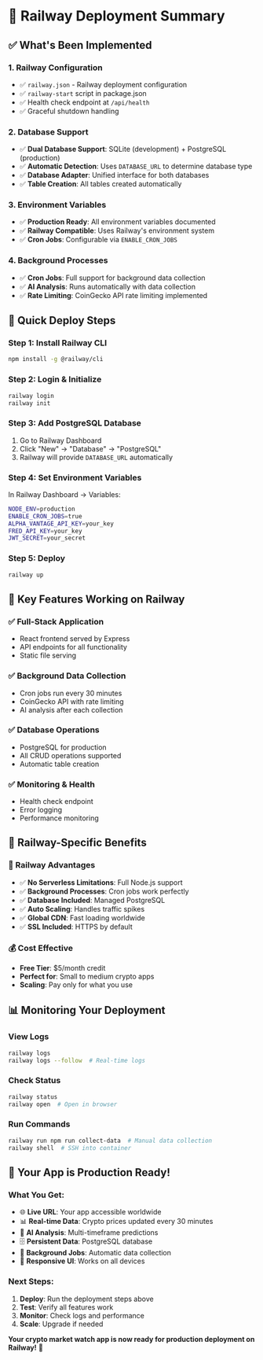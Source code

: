 # 🚀 Railway Deployment Summary

## ✅ **What's Been Implemented**

### **1. Railway Configuration**
- ✅ `railway.json` - Railway deployment configuration
- ✅ `railway-start` script in package.json
- ✅ Health check endpoint at `/api/health`
- ✅ Graceful shutdown handling

### **2. Database Support**
- ✅ **Dual Database Support**: SQLite (development) + PostgreSQL (production)
- ✅ **Automatic Detection**: Uses `DATABASE_URL` to determine database type
- ✅ **Database Adapter**: Unified interface for both databases
- ✅ **Table Creation**: All tables created automatically

### **3. Environment Variables**
- ✅ **Production Ready**: All environment variables documented
- ✅ **Railway Compatible**: Uses Railway's environment system
- ✅ **Cron Jobs**: Configurable via `ENABLE_CRON_JOBS`

### **4. Background Processes**
- ✅ **Cron Jobs**: Full support for background data collection
- ✅ **AI Analysis**: Runs automatically with data collection
- ✅ **Rate Limiting**: CoinGecko API rate limiting implemented

## 🚀 **Quick Deploy Steps**

### **Step 1: Install Railway CLI**
```bash
npm install -g @railway/cli
```

### **Step 2: Login & Initialize**
```bash
railway login
railway init
```

### **Step 3: Add PostgreSQL Database**
1. Go to Railway Dashboard
2. Click "New" → "Database" → "PostgreSQL"
3. Railway will provide `DATABASE_URL` automatically

### **Step 4: Set Environment Variables**
In Railway Dashboard → Variables:
```bash
NODE_ENV=production
ENABLE_CRON_JOBS=true
ALPHA_VANTAGE_API_KEY=your_key
FRED_API_KEY=your_key
JWT_SECRET=your_secret
```

### **Step 5: Deploy**
```bash
railway up
```

## 🎯 **Key Features Working on Railway**

### **✅ Full-Stack Application**
- React frontend served by Express
- API endpoints for all functionality
- Static file serving

### **✅ Background Data Collection**
- Cron jobs run every 30 minutes
- CoinGecko API with rate limiting
- AI analysis after each collection

### **✅ Database Operations**
- PostgreSQL for production
- All CRUD operations supported
- Automatic table creation

### **✅ Monitoring & Health**
- Health check endpoint
- Error logging
- Performance monitoring

## 🔧 **Railway-Specific Benefits**

### **🚂 Railway Advantages**
- ✅ **No Serverless Limitations**: Full Node.js support
- ✅ **Background Processes**: Cron jobs work perfectly
- ✅ **Database Included**: Managed PostgreSQL
- ✅ **Auto Scaling**: Handles traffic spikes
- ✅ **Global CDN**: Fast loading worldwide
- ✅ **SSL Included**: HTTPS by default

### **💰 Cost Effective**
- **Free Tier**: $5/month credit
- **Perfect for**: Small to medium crypto apps
- **Scaling**: Pay only for what you use

## 📊 **Monitoring Your Deployment**

### **View Logs**
```bash
railway logs
railway logs --follow  # Real-time logs
```

### **Check Status**
```bash
railway status
railway open  # Open in browser
```

### **Run Commands**
```bash
railway run npm run collect-data  # Manual data collection
railway shell  # SSH into container
```

## 🎉 **Your App is Production Ready!**

### **What You Get:**
- 🌐 **Live URL**: Your app accessible worldwide
- 📊 **Real-time Data**: Crypto prices updated every 30 minutes
- 🤖 **AI Analysis**: Multi-timeframe predictions
- 🗄️ **Persistent Data**: PostgreSQL database
- 🔄 **Background Jobs**: Automatic data collection
- 📱 **Responsive UI**: Works on all devices

### **Next Steps:**
1. **Deploy**: Run the deployment steps above
2. **Test**: Verify all features work
3. **Monitor**: Check logs and performance
4. **Scale**: Upgrade if needed

**Your crypto market watch app is now ready for production deployment on Railway!** 🚀
